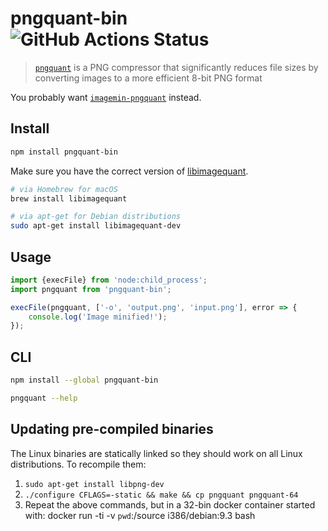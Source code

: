 # pngquant-bin ![GitHub Actions Status](https://github.com/imagemin/pngquant-bin/workflows/test/badge.svg?branch=main)

> [`pngquant`](https://github.com/kornelski/pngquant) is a PNG compressor that significantly reduces file sizes by converting images to a more efficient 8-bit PNG format

You probably want [`imagemin-pngquant`](https://github.com/imagemin/imagemin-pngquant) instead.

## Install

```sh
npm install pngquant-bin
```

Make sure you have the correct version of [libimagequant](https://github.com/ImageOptim/libimagequant).

```sh
# via Homebrew for macOS
brew install libimagequant

# via apt-get for Debian distributions
sudo apt-get install libimagequant-dev
```

## Usage

```js
import {execFile} from 'node:child_process';
import pngquant from 'pngquant-bin';

execFile(pngquant, ['-o', 'output.png', 'input.png'], error => {
	console.log('Image minified!');
});
```

## CLI

```sh
npm install --global pngquant-bin
```

```sh
pngquant --help
```

## Updating pre-compiled binaries

The Linux binaries are statically linked so they should work on all Linux distributions. To recompile them:

1. `sudo apt-get install libpng-dev`
2. `./configure CFLAGS=-static && make && cp pngquant pngquant-64`
3. Repeat the above commands, but in a 32-bin docker container started with: docker run -ti -v `pwd`:/source i386/debian:9.3 bash
